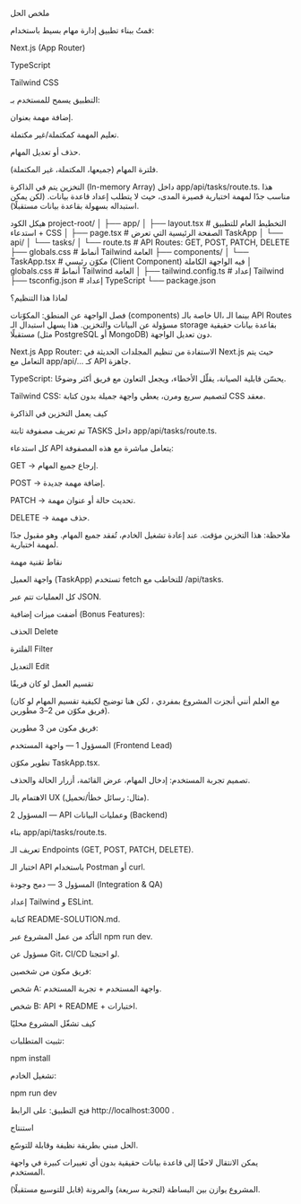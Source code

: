 ملخص الحل

قمتُ ببناء تطبيق إدارة مهام بسيط باستخدام:

Next.js (App Router)

TypeScript

Tailwind CSS

التطبيق يسمح للمستخدم بـ:

إضافة مهمة بعنوان.

تعليم المهمة كمكتملة/غير مكتملة.

حذف أو تعديل المهام.

فلترة المهام (جميعها، المكتملة، غير المكتملة).

التخزين يتم في الذاكرة (In-memory Array) داخل app/api/tasks/route.ts. هذا مناسب جدًا لمهمة اختبارية قصيرة المدى، حيث لا يتطلب إعداد قاعدة بيانات. (لكن يمكن استبداله بسهولة بقاعدة بيانات مستقبلًا).

هيكل الكود
project-root/
│
├── app/
│   ├── layout.tsx        # التخطيط العام للتطبيق + استدعاء CSS
│   ├── page.tsx          # الصفحة الرئيسية التي تعرض TaskApp
│   └── api/
│       └── tasks/
│           └── route.ts  # API Routes: GET, POST, PATCH, DELETE
├── globals.css       # أنماط Tailwind العامة
├── components/
│   └── TaskApp.tsx       # مكوّن رئيسي (Client Component) فيه الواجهة الكاملة
│    globals.css       # أنماط Tailwind العامة
│
├── tailwind.config.ts    # إعداد Tailwind
├── tsconfig.json         # إعداد TypeScript
└── package.json

لماذا هذا التنظيم؟

فصل الواجهة عن المنطق: المكوّنات (components) خاصة بالـ UI، بينما الـ API Routes مسؤولة عن البيانات والتخزين. هذا يسهل استبدال الـ storage بقاعدة بيانات حقيقية مستقبلًا (مثل PostgreSQL أو MongoDB) دون تعديل الواجهة.

Next.js App Router: الاستفادة من تنظيم المجلدات الحديثة في Next.js حيث يتم التعامل مع app/api/... كـ API جاهزة.

TypeScript: يحسّن قابلية الصيانة، يقلّل الأخطاء، ويجعل التعاون مع فريق أكثر وضوحًا.

Tailwind CSS: لتصميم سريع ومرن، يعطي واجهة جميلة بدون كتابة CSS معقد.

كيف يعمل التخزين في الذاكرة

تم تعريف مصفوفة ثابتة TASKS داخل app/api/tasks/route.ts.

كل استدعاء API يتعامل مباشرة مع هذه المصفوفة:

GET → إرجاع جميع المهام.

POST → إضافة مهمة جديدة.

PATCH → تحديث حالة أو عنوان مهمة.

DELETE → حذف مهمة.

ملاحظة: هذا التخزين مؤقت. عند إعادة تشغيل الخادم، تُفقد جميع المهام. وهو مقبول جدًا لمهمة اختبارية.

نقاط تقنية مهمة

واجهة العميل (TaskApp) تستخدم fetch للتخاطب مع /api/tasks.

كل العمليات تتم عبر JSON.

أضفت ميزات إضافية (Bonus Features):

الحذف Delete

الفلترة Filter

التعديل Edit

تقسيم العمل لو كان فريقًا

(مع العلم أنني أنجزت المشروع بمفردي ، لكن هنا توضيح لكيفية تقسيم المهام لو كان فريق مكوّن من 2–3 مطورين).

فريق مكون من 3 مطورين:

المسؤول 1 — واجهة المستخدم (Frontend Lead)

تطوير مكوّن TaskApp.tsx.

تصميم تجربة المستخدم: إدخال المهام، عرض القائمة، أزرار الحالة والحذف.

الاهتمام بالـ UX (مثال: رسائل خطأ/تحميل).

المسؤول 2 — API وعمليات البيانات (Backend)

بناء app/api/tasks/route.ts.

تعريف الـ Endpoints (GET, POST, PATCH, DELETE).

اختبار الـ API باستخدام Postman أو curl.

المسؤول 3 — دمج وجودة (Integration & QA)

إعداد Tailwind و ESLint.

كتابة README-SOLUTION.md.

التأكد من عمل المشروع عبر npm run dev.

مسؤول عن Git، CI/CD لو احتجنا.

فريق مكون من شخصين:

شخص A: واجهة المستخدم + تجربة المستخدم.

شخص B: API + README + اختبارات.

كيف تشغّل المشروع محليًا

تثبيت المتطلبات:

npm install


تشغيل الخادم:

npm run dev


فتح التطبيق:
على الرابط http://localhost:3000
.

استنتاج

الحل مبني بطريقة نظيفة وقابلة للتوسّع.

يمكن الانتقال لاحقًا إلى قاعدة بيانات حقيقية بدون أي تغييرات كبيرة في واجهة المستخدم.

المشروع يوازن بين البساطة (لتجربة سريعة) والمرونة (قابل للتوسيع مستقبلًا).
